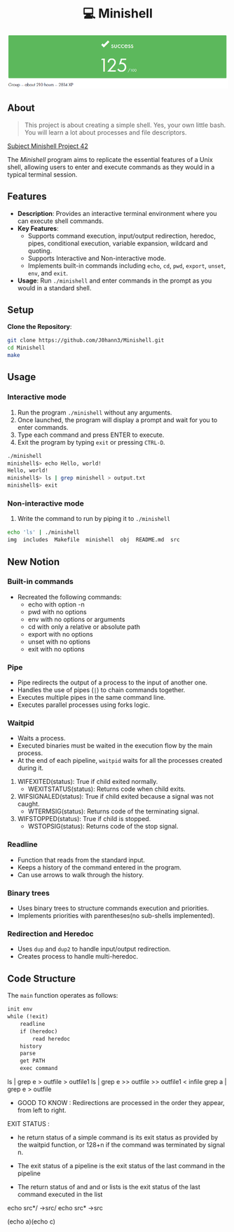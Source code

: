<h1 align=center>💻 Minishell</h1>
<p align="center">
  <img src="img/minishell.png?raw=true"/>
</p>

## About
>This project is about creating a simple shell.
>Yes, your own little bash.
>You will learn a lot about processes and file descriptors.

[Subject Minishell Project 42](minishell.pdf)

The *Minishell* program aims to replicate the essential features of a Unix shell, allowing users to enter and execute commands as they would in a typical terminal session.

## Features
- **Description**: Provides an interactive terminal environment where you can execute shell commands.
- **Key Features**: 
  - Supports command execution, input/output redirection, heredoc, pipes, conditional execution, variable expansion, wildcard and quoting.
  - Supports Interactive and Non-interactive mode.
  - Implements built-in commands including `echo`, `cd`, `pwd`, `export`, `unset`, `env`, and `exit`.
- **Usage**: Run `./minishell` and enter commands in the prompt as you would in a standard shell.

## Setup

**Clone the Repository**:

```bash
git clone https://github.com/J0hann3/Minishell.git
cd Minishell
make
```

## Usage

### Interactive mode

1. Run the program `./minishell` without any arguments.
2. Once launched, the program will display a prompt and wait for you to enter commands.
3. Type each command and press ENTER to execute.
4. Exit the program by typing `exit` or pressing `CTRL-D`.

```bash
./minishell
minishell$> echo Hello, world!
Hello, world!
minishell$> ls | grep minishell > output.txt
minishell$> exit
```
### Non-interactive mode
1. Write the command to run by piping it to `./minishell`

```bash
echo 'ls' | ./minishell
img  includes  Makefile  minishell  obj  README.md  src
```

## New Notion

### Built-in commands
- Recreated the following commands:
	- echo with option -n
	- pwd with no options
	- env with no options or arguments
	- cd with only a relative or absolute path
	- export with no options
	- unset with no options
	- exit with no options

### Pipe
- Pipe redirects the output of a process to the input of another one.
- Handles the use of pipes (`|`) to chain commands together.
- Executes multiple pipes in the same command line.
- Executes parallel processes using forks logic.

### Waitpid
- Waits a process.
- Executed binaries must be waited in the execution flow by the main process.
- At the end of each pipeline, `waitpid` waits for all the processes created during it.
1. WIFEXITED(status): True if child exited normally.
	- WEXITSTATUS(status): Returns code when child exits.
2. WIFSIGNALED(status): True if child exited because a signal was not caught.
	- WTERMSIG(status): Returns code of the terminating signal.
3. WIFSTOPPED(status): True if child is stopped.
	- WSTOPSIG(status): Returns code of the stop signal.

### Readline
- Function that reads from the standard input.
- Keeps a history of the command entered in the program.
- Can use arrows to walk through the history.

### Binary trees
- Uses binary trees to structure commands execution and priorities.
- Implements priorities with parentheses(no sub-shells implemented).

### Redirection and Heredoc
- Uses `dup` and `dup2` to handle input/output redirection.
- Creates process to handle multi-heredoc.

## Code Structure
The `main` function operates as follows:
```txt
init env
while (!exit)
	readline
	if (heredoc)
		read heredoc
	history
	parse
	get PATH
	exec command
```

ls | grep e > outfile > outfile1
ls | grep e >> outfile >> outfile1
< infile grep a | grep e > outfile

- GOOD TO KNOW :
Redirections are processed in the order they appear, from left to right. 


EXIT STATUS :
- he return status of a simple command is its exit status as provided by the waitpid function, or 128+n if the command was terminated by signal n.
- The exit status of a pipeline is the exit status of the last command in the pipeline

- The return status of and and or lists is the exit status of the last command executed in the list



echo src*/		->src/
echo src*		->src

(echo a)(echo c)

